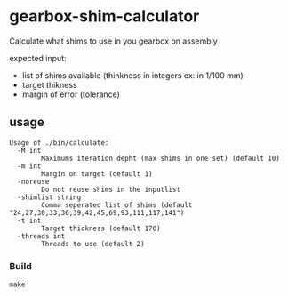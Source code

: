 # gearbox-shim-calculator
Calculate what shims to use in you gearbox on assembly

expected input:
- list of shims available (thinkness in integers ex: in 1/100 mm)
- target thikness
- margin of error (tolerance)

## usage

```
Usage of ./bin/calculate:
  -M int
    	Maximums iteration depht (max shims in one set) (default 10)
  -m int
    	Margin on target (default 1)
  -noreuse
    	Do not reuse shims in the inputlist
  -shimlist string
    	Comma seperated list of shims (default "24,27,30,33,36,39,42,45,69,93,111,117,141")
  -t int
    	Target thickness (default 176)
  -threads int
    	Threads to use (default 2)

```

### Build

```
make
```